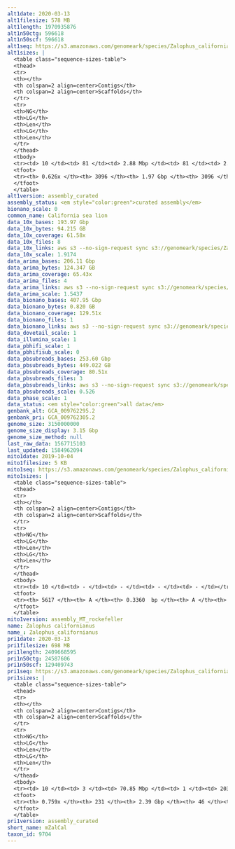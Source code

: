 ```yaml
---
alt1date: 2020-03-13
alt1filesize: 578 MB
alt1length: 1970935876
alt1n50ctg: 596618
alt1n50scf: 596618
alt1seq: https://s3.amazonaws.com/genomeark/species/Zalophus_californianus/mZalCal1/assembly_curated/mZalCal1.alt.cur.20200313.fasta.gz
alt1sizes: |
  <table class="sequence-sizes-table">
  <thead>
  <tr>
  <th></th>
  <th colspan=2 align=center>Contigs</th>
  <th colspan=2 align=center>Scaffolds</th>
  </tr>
  <tr>
  <th>NG</th>
  <th>LG</th>
  <th>Len</th>
  <th>LG</th>
  <th>Len</th>
  </tr>
  </thead>
  <tbody>
  <tr><td> 10 </td><td> 81 </td><td> 2.88 Mbp </td><td> 81 </td><td> 2.88 Mbp </td></tr>  <tr><td> 20 </td><td> 215 </td><td> 1.99 Mbp </td><td> 215 </td><td> 1.99 Mbp </td></tr>  <tr><td> 30 </td><td> 406 </td><td> 1.39 Mbp </td><td> 406 </td><td> 1.39 Mbp </td></tr>  <tr><td> 40 </td><td> 680 </td><td> 0.97 Mbp </td><td> 680 </td><td> 0.97 Mbp </td></tr>  <tr style="background-color:#cccccc;"><td> 50 </td><td> 1089 </td><td> 0.60 Mbp </td><td> 1089 </td><td> 0.60 Mbp </td></tr>  <tr><td> 60 </td><td> 2055 </td><td> 0.15 Mbp </td><td> 2055 </td><td> 0.15 Mbp </td></tr>  <tr><td> 70 </td><td> - </td><td> - </td><td> - </td><td> - </td></tr>  <tr><td> 80 </td><td> - </td><td> - </td><td> - </td><td> - </td></tr>  <tr><td> 90 </td><td> - </td><td> - </td><td> - </td><td> - </td></tr>  <tr><td> 100 </td><td> - </td><td> - </td><td> - </td><td> - </td></tr>  </tbody>
  <tfoot>
  <tr><th> 0.626x </th><th> 3096 </th><th> 1.97 Gbp </th><th> 3096 </th><th> 1.97 Gbp </th></tr>
  </tfoot>
  </table>
alt1version: assembly_curated
assembly_status: <em style="color:green">curated assembly</em>
bionano_scale: 0
common_name: California sea lion
data_10x_bases: 193.97 Gbp
data_10x_bytes: 94.215 GB
data_10x_coverage: 61.58x
data_10x_files: 8
data_10x_links: aws s3 --no-sign-request sync s3://genomeark/species/Zalophus_californianus/mZalCal1/genomic_data/10x/ .<br>
data_10x_scale: 1.9174
data_arima_bases: 206.11 Gbp
data_arima_bytes: 124.347 GB
data_arima_coverage: 65.43x
data_arima_files: 4
data_arima_links: aws s3 --no-sign-request sync s3://genomeark/species/Zalophus_californianus/mZalCal1/genomic_data/arima/ .<br>
data_arima_scale: 1.5437
data_bionano_bases: 407.95 Gbp
data_bionano_bytes: 0.820 GB
data_bionano_coverage: 129.51x
data_bionano_files: 1
data_bionano_links: aws s3 --no-sign-request sync s3://genomeark/species/Zalophus_californianus/mZalCal1/genomic_data/bionano/ .<br>
data_dovetail_scale: 1
data_illumina_scale: 1
data_pbhifi_scale: 1
data_pbhifisub_scale: 0
data_pbsubreads_bases: 253.60 Gbp
data_pbsubreads_bytes: 449.022 GB
data_pbsubreads_coverage: 80.51x
data_pbsubreads_files: 3
data_pbsubreads_links: aws s3 --no-sign-request sync s3://genomeark/species/Zalophus_californianus/mZalCal1/genomic_data/pacbio/ . --exclude "*ccs*bam*"<br>
data_pbsubreads_scale: 0.526
data_phase_scale: 1
data_status: <em style="color:green">all data</em>
genbank_alt: GCA_009762295.2
genbank_pri: GCA_009762305.2
genome_size: 3150000000
genome_size_display: 3.15 Gbp
genome_size_method: null
last_raw_data: 1567715103
last_updated: 1584962094
mito1date: 2019-10-04
mito1filesize: 5 KB
mito1seq: https://s3.amazonaws.com/genomeark/species/Zalophus_californianus/mZalCal1/assembly_MT_rockefeller/mZalCal1.MT.20191004.fasta.gz
mito1sizes: |
  <table class="sequence-sizes-table">
  <thead>
  <tr>
  <th></th>
  <th colspan=2 align=center>Contigs</th>
  <th colspan=2 align=center>Scaffolds</th>
  </tr>
  <tr>
  <th>NG</th>
  <th>LG</th>
  <th>Len</th>
  <th>LG</th>
  <th>Len</th>
  </tr>
  </thead>
  <tbody>
  <tr><td> 10 </td><td> - </td><td> - </td><td> - </td><td> - </td></tr>  <tr><td> 20 </td><td> - </td><td> - </td><td> - </td><td> - </td></tr>  <tr><td> 30 </td><td> - </td><td> - </td><td> - </td><td> - </td></tr>  <tr><td> 40 </td><td> - </td><td> - </td><td> - </td><td> - </td></tr>  <tr style="background-color:#cccccc;"><td> 50 </td><td> - </td><td style="background-color:#ff8888;"> - </td><td> - </td><td style="background-color:#ff8888;"> - </td></tr>  <tr><td> 60 </td><td> - </td><td> - </td><td> - </td><td> - </td></tr>  <tr><td> 70 </td><td> - </td><td> - </td><td> - </td><td> - </td></tr>  <tr><td> 80 </td><td> - </td><td> - </td><td> - </td><td> - </td></tr>  <tr><td> 90 </td><td> - </td><td> - </td><td> - </td><td> - </td></tr>  <tr><td> 100 </td><td> - </td><td> - </td><td> - </td><td> - </td></tr>  </tbody>
  <tfoot>
  <tr><th> 5617 </th><th> A </th><th> 0.3360  bp </th><th> A </th><th> 0.3360  bp </th></tr>
  </tfoot>
  </table>
mito1version: assembly_MT_rockefeller
name: Zalophus californianus
name_: Zalophus_californianus
pri1date: 2020-03-13
pri1filesize: 698 MB
pri1length: 2409668595
pri1n50ctg: 24587606
pri1n50scf: 129409743
pri1seq: https://s3.amazonaws.com/genomeark/species/Zalophus_californianus/mZalCal1/assembly_curated/mZalCal1.pri.cur.20200313.fasta.gz
pri1sizes: |
  <table class="sequence-sizes-table">
  <thead>
  <tr>
  <th></th>
  <th colspan=2 align=center>Contigs</th>
  <th colspan=2 align=center>Scaffolds</th>
  </tr>
  <tr>
  <th>NG</th>
  <th>LG</th>
  <th>Len</th>
  <th>LG</th>
  <th>Len</th>
  </tr>
  </thead>
  <tbody>
  <tr><td> 10 </td><td> 3 </td><td> 70.85 Mbp </td><td> 1 </td><td> 203.41 Mbp </td></tr>  <tr><td> 20 </td><td> 9 </td><td> 48.36 Mbp </td><td> 3 </td><td> 191.60 Mbp </td></tr>  <tr><td> 30 </td><td> 16 </td><td> 40.52 Mbp </td><td> 4 </td><td> 154.43 Mbp </td></tr>  <tr><td> 40 </td><td> 25 </td><td> 30.66 Mbp </td><td> 7 </td><td> 140.58 Mbp </td></tr>  <tr style="background-color:#cccccc;"><td> 50 </td><td> 36 </td><td style="background-color:#88ff88;"> 24.59 Mbp </td><td> 9 </td><td style="background-color:#88ff88;"> 129.41 Mbp </td></tr>  <tr><td> 60 </td><td> 53 </td><td> 14.65 Mbp </td><td> 11 </td><td> 113.59 Mbp </td></tr>  <tr><td> 70 </td><td> 83 </td><td> 7.13 Mbp </td><td> 15 </td><td> 89.16 Mbp </td></tr>  <tr><td> 80 </td><td> - </td><td> - </td><td> - </td><td> - </td></tr>  <tr><td> 90 </td><td> - </td><td> - </td><td> - </td><td> - </td></tr>  <tr><td> 100 </td><td> - </td><td> - </td><td> - </td><td> - </td></tr>  </tbody>
  <tfoot>
  <tr><th> 0.759x </th><th> 231 </th><th> 2.39 Gbp </th><th> 46 </th><th> 2.41 Gbp </th></tr>
  </tfoot>
  </table>
pri1version: assembly_curated
short_name: mZalCal
taxon_id: 9704
---
```

